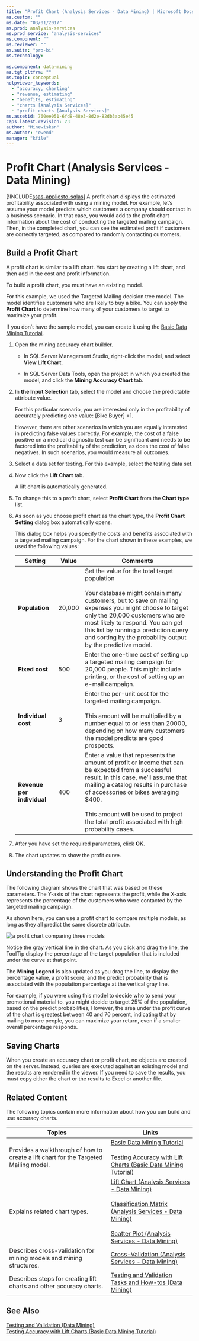 ```yaml
---
title: "Profit Chart (Analysis Services - Data Mining) | Microsoft Docs"
ms.custom: ""
ms.date: "03/01/2017"
ms.prod: analysis-services
ms.prod_service: "analysis-services"
ms.component: ""
ms.reviewer: ""
ms.suite: "pro-bi"
ms.technology: 
  
ms.component: data-mining
ms.tgt_pltfrm: ""
ms.topic: conceptual
helpviewer_keywords: 
  - "accuracy, charting"
  - "revenue, estimating"
  - "benefits, estimating"
  - "charts [Analysis Services]"
  - "profit charts [Analysis Services]"
ms.assetid: 760ee051-6fd8-48e3-8d2e-82db3ab45e45
caps.latest.revision: 23
author: "Minewiskan"
ms.author: "owend"
manager: "kfile"
---
```

# Profit Chart (Analysis Services - Data Mining)
[!INCLUDE[ssas-appliesto-sqlas](../../includes/ssas-appliesto-sqlas.md)]
  A profit chart displays the estimated profitability associated with using a mining model. For example, let’s assume your model predicts which customers a company should contact in a business scenario. In that case, you would add to the profit chart information about the cost of conducting the targeted mailing campaign. Then, in the completed chart, you can see the estimated profit if customers are correctly targeted, as compared to randomly contacting customers.  
  
## Build a Profit Chart  
 A profit chart is similar to a lift chart. You start by creating a lift chart, and then add in the cost and profit information.  
  
 To build a profit chart, you must have an existing model.  
  
 For this example, we used the Targeted Mailing decision tree model. The model identifies customers who are likely to buy a bike. You can apply the **Profit Chart** to determine how many of your customers to target to maximize your profit.  
  
 If you don’t have the sample model, you can create it using the [Basic Data Mining Tutorial](http://msdn.microsoft.com/library/6602edb6-d160-43fb-83c8-9df5dddfeb9c).  
  
1.  Open the mining accuracy chart builder.  
  
    -   In SQL Server Management Studio, right-click the model, and select **View Lift Chart**.  
  
    -   In SQL Server Data Tools, open the project in which you created the model, and click the **Mining Accuracy Chart** tab.  
  
2.  In **the Input Selection** tab, select the model and choose the predictable attribute value.  
  
     For this particular scenario, you are interested only in the profitability of accurately predicting one value: [Bike Buyer] =1.  
  
     However, there are other scenarios in which you are equally interested in predicting false values correctly. For example, the cost of a false positive on a medical diagnostic test can be significant and needs to be factored into the profitability of the prediction, as does the cost of false negatives. In such scenarios, you would measure all outcomes.  
  
3.  Select a data set for testing. For this example, select the testing data set.  
  
4.  Now click the **Lift Chart** tab.  
  
     A lift chart is automatically generated.  
  
5.  To change this to a profit chart, select **Profit Chart** from the **Chart type** list.  
  
6.  As soon as you choose profit chart as the chart type, the **Profit Chart Setting** dialog box automatically opens.  
  
     This dialog box helps you specify the costs and benefits associated with a targeted mailing campaign. For the chart shown in these examples, we used the following values:  
  
    |Setting|Value|Comments|  
    |-------------|-----------|--------------|  
    |**Population**|20,000|Set the value for the total target population<br /><br /> Your database might contain many customers, but to save on mailing expenses you might choose to target only the 20,000 customers who are most likely to respond. You can get this list by running a prediction query and sorting by the probability output by the predictive model.|  
    |**Fixed cost**|500|Enter the one-time cost of setting up a targeted mailing campaign for 20,000 people. This might include printing, or the cost of setting up an e-mail campaign.|  
    |**Individual cost**|3|Enter the per-unit cost for the targeted mailing campaign.<br /><br /> This amount will be multiplied by a number equal to or less than 20000, depending on how many customers the model predicts are good prospects.|  
    |**Revenue per individual**|400|Enter a value that represents the amount of profit or income that can be expected from a successful result. In this case, we’ll assume that mailing a catalog results in purchase of accessories or bikes averaging $400.<br /><br /> This amount will be used to project the total profit associated with high probability cases.|  
  
7.  After you have set the required parameters, click **OK**.  
  
8.  The chart updates to show the profit curve.  
  
## Understanding the Profit Chart  
 The following diagram shows the chart that was based on these parameters. The Y-axis of the chart represents the profit, while the X-axis represents the percentage of the customers who were contacted by the targeted mailing campaign.  
  
 As shown here, you can use a profit chart to compare multiple models, as long as they all predict the same discrete attribute.  
  
 ![a profit chart comparing three models](../../analysis-services/data-mining/media/dm14-profitchartupdated.gif "a profit chart comparing three models")  
  
 Notice the gray vertical line in the chart. As you click and drag the line, the ToolTip display the percentage of the target population that is included under the curve at that point.  
  
 The **Mining Legend** is also updated as you drag the line, to display the percentage value, a profit score, and the predict probability that is associated with the population percentage at the vertical gray line.  
  
 For example, if you were using this model to decide who to send your promotional material to, you might decide to target 25% of the population, based on the predict probabilities, However, the area under the profit curve of the chart is greatest between 40 and 70 percent, indicating that by mailing to more people, you can maximize your return, even if a smaller overall percentage responds.  
  
## Saving Charts  
 When you create an accuracy chart or profit chart, no objects are created on the server. Instead, queries are executed against an existing model and the results are rendered in the viewer. If you need to save the results, you must copy either the chart or the results to Excel or another file.  
  
## Related Content  
 The following topics contain more information about how you can build and use accuracy charts.  
  
|Topics|Links|  
|------------|-----------|  
|Provides a walkthrough of how to create a lift chart for the Targeted Mailing model.|[Basic Data Mining Tutorial](http://msdn.microsoft.com/library/6602edb6-d160-43fb-83c8-9df5dddfeb9c)<br /><br /> [Testing Accuracy with Lift Charts &#40;Basic Data Mining Tutorial&#41;](http://msdn.microsoft.com/library/822d414b-4a39-473f-80c3-53476e30655a)|  
|Explains related chart types.|[Lift Chart &#40;Analysis Services - Data Mining&#41;](../../analysis-services/data-mining/lift-chart-analysis-services-data-mining.md)<br /><br /> [Classification Matrix &#40;Analysis Services - Data Mining&#41;](../../analysis-services/data-mining/classification-matrix-analysis-services-data-mining.md)<br /><br /> [Scatter Plot &#40;Analysis Services - Data Mining&#41;](../../analysis-services/data-mining/scatter-plot-analysis-services-data-mining.md)|  
|Describes cross-validation for mining models and mining structures.|[Cross-Validation &#40;Analysis Services - Data Mining&#41;](../../analysis-services/data-mining/cross-validation-analysis-services-data-mining.md)|  
|Describes steps for creating lift charts and other accuracy charts.|[Testing and Validation Tasks and How-tos &#40;Data Mining&#41;](../../analysis-services/data-mining/testing-and-validation-tasks-and-how-tos-data-mining.md)|  
  
## See Also  
 [Testing and Validation &#40;Data Mining&#41;](../../analysis-services/data-mining/testing-and-validation-data-mining.md)   
 [Testing Accuracy with Lift Charts &#40;Basic Data Mining Tutorial&#41;](http://msdn.microsoft.com/library/822d414b-4a39-473f-80c3-53476e30655a)  
  
  
